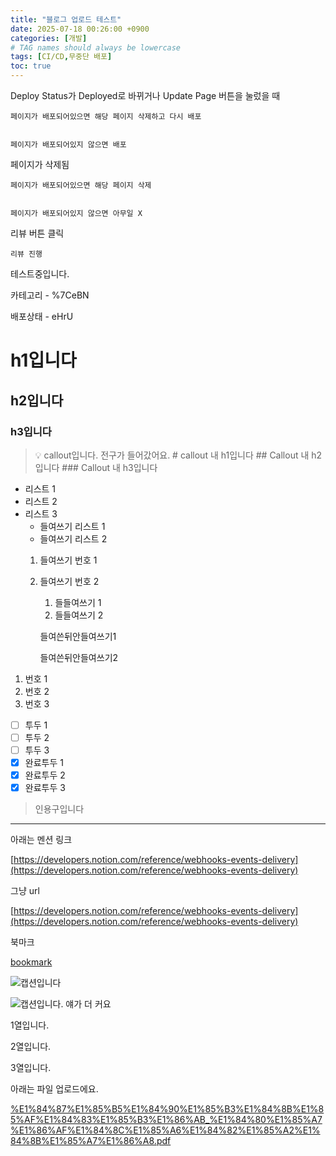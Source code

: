 ```yaml
---
title: "블로그 업로드 테스트"
date: 2025-07-18 00:26:00 +0900
categories: [개발]
# TAG names should always be lowercase
tags: [CI/CD,무중단 배포]  
toc: true
---
```

Deploy Status가 Deployed로 바뀌거나 Update Page 버튼을 눌렀을 때


    페이지가 배포되어있으면 해당 페이지 삭제하고 다시 배포


    페이지가 배포되어있지 않으면 배포


페이지가 삭제됨


    페이지가 배포되어있으면 해당 페이지 삭제


    페이지가 배포되어있지 않으면 아무일 X


리뷰 버튼 클릭


    리뷰 진행


테스트중입니다.


카테고리  - %7CeBN


배포상태 - eHrU


# h1입니다


## h2입니다


### h3입니다


> 💡 callout입니다. 전구가 들어갔어요.
    # callout 내 h1입니다
    ## Callout 내 h2입니다
    ### Callout 내 h3입니다

- 리스트 1
- 리스트 2
- 리스트 3
    - 들여쓰기 리스트 1
    - 들여쓰기 리스트 2
    1. 들여쓰기 번호 1
    2. 들여쓰기 번호 2
        1. 들들여쓰기 1
        2. 들들여쓰기 2

        들여쓴뒤안들여쓰기1


        들여쓴뒤안들여쓰기2

1. 번호 1
2. 번호 2
3. 번호 3
- [ ] 투두 1
- [ ] 투두 2
- [ ] 투두 3
- [x] 완료투두 1
- [x] 완료투두 2
- [x] 완료투두 3
> 인용구입니다

---


아래는 멘션 링크


[https://developers.notion.com/reference/webhooks-events-delivery](https://developers.notion.com/reference/webhooks-events-delivery)


그냥 url


[https://developers.notion.com/reference/webhooks-events-delivery](https://developers.notion.com/reference/webhooks-events-delivery)


북마크


[bookmark](https://developers.notion.com/reference/webhooks-events-delivery)


![캡션입니다](https://prod-files-secure.s3.us-west-2.amazonaws.com/cb31d7c1-8e19-4663-b805-7e26f340914b/f75ebf9a-1469-4f06-83a4-91426bb88ee6/%E1%84%80%E1%85%B3%E1%86%AF%E1%84%84%E1%85%A9.jpeg?X-Amz-Algorithm=AWS4-HMAC-SHA256&X-Amz-Content-Sha256=UNSIGNED-PAYLOAD&X-Amz-Credential=ASIAZI2LB4664N3I543D%2F20250725%2Fus-west-2%2Fs3%2Faws4_request&X-Amz-Date=20250725T053819Z&X-Amz-Expires=3600&X-Amz-Security-Token=IQoJb3JpZ2luX2VjEBUaCXVzLXdlc3QtMiJHMEUCIQCD2bUZfkLpPpiHRQwdT1HFd1a9YWSAhpVZgrDKgi%2FQ2QIgBn5VuGfj3pyPfbbIriApz9K6Ixx%2BDKL0WD5vF5S9B1cq%2FwMIPhAAGgw2Mzc0MjMxODM4MDUiDG2TR5ikLubgeqPYYSrcA%2Fuah0HuMgE4agRIRKr2ZRAFkOs%2BuuOG5kYdHMEEPTnQwrmCnWoWUfPqyCy6ahL8xee9lGUS11TqH1Dd1cqmEwyG2YSfyjAfAwwWJv6vgc45w3fBI%2BBWx%2BB0N4m98b4cV1%2Few2%2ByETv0iNlaKBC5vxPpBIgsqBxxIQSV6txxkRyPTilAMSB4NsNdxGWeAKqqO8Cm6tnnDuAE7k732D6MMEA51v%2FT4ChxkbwMIXbIKV1eOJnJ6J6llopci6ZCzmelY%2B73D8OkNFSlxLtE%2FJgoXmIGGOsIp1wdSW2gKTUu8zT2nD6LgN1AlU6TV5%2B1iapvGkG2r2cabuKomPxHV9K4Kq8gO1eUTm6U40L8AUlW%2BBh9ai8syV1MceQFn2k6MMuTBqvGj%2BdcilNldlgPEJ%2FzKuPhemsi0x2MhAHplg0YVBu90y%2B7RuP%2FuCoc%2BuI4yMB28NElIgIZJaRYfm5dsdNej0HE%2BA6uQGxHGNOHVHv688wtxAP%2F666ohflUm4AEU%2FhQqOjngMXxFaK3bvAYDN6lDbh92Abby65LVv%2B2PXMtDJBc5rOTZW3mz7BVnwXbIXnvjqYgr2Tw53MsQLMTdcV7hfShg4qt%2FeKkpaC7HZo8N7LTiwlryuS4%2BoaMyjkBMMucjMQGOqUBqWhSxM9TEkBjMkLgjrxsZvh%2BVKwGXZSesLbfJiUGG3udpCJg43cj38IoyZ5fLjxuAMbmcZAsWdzR680sLB6JjNlueRuXdtfb7Lnovql%2BKYKMNR4v1oJNGXf%2BAo3GTL0AiVJFxY%2BiIiVdtBEQOGW91dynWZRk%2BwAeMxqINqhrMQezN4q5gXdSaEbKHsqIwYCjUOmplBS%2FKRJqE%2BQoV6GAnHUheMiH&X-Amz-Signature=3f0c724320220117853b3d9f12614d6cff609d7d6dc013bf577504b31e9e39ba&X-Amz-SignedHeaders=host&x-amz-checksum-mode=ENABLED&x-id=GetObject)


![캡션입니다. 얘가 더 커요](https://prod-files-secure.s3.us-west-2.amazonaws.com/cb31d7c1-8e19-4663-b805-7e26f340914b/a1268686-dcf5-41a0-886f-f4e40743fe7e/%E1%84%80%E1%85%B3%E1%86%AF%E1%84%84%E1%85%A9.jpeg?X-Amz-Algorithm=AWS4-HMAC-SHA256&X-Amz-Content-Sha256=UNSIGNED-PAYLOAD&X-Amz-Credential=ASIAZI2LB466SVWVVB4A%2F20250725%2Fus-west-2%2Fs3%2Faws4_request&X-Amz-Date=20250725T053821Z&X-Amz-Expires=3600&X-Amz-Security-Token=IQoJb3JpZ2luX2VjEBUaCXVzLXdlc3QtMiJGMEQCID0EO0xKpAXaXsm%2Bly9rVIn4GmYDNz6SGqIohrfDMrVJAiBDe2o49oG5Y0rR%2FZW0RNNA4bHo1F1ggn6cjPO%2BP%2BqUHSr%2FAwg%2BEAAaDDYzNzQyMzE4MzgwNSIMbcbvQZP98jtI8XC4KtwDzx%2FzwlOlMhdH0ONfOC%2BPoi%2FJ9VN6ivS%2FFC9a4IkZnaWTCiYybpZMI0Jknxoxs6zggCrrA3Nf45OLZ8TIJronyx4sVjclDSbJOXrjlErfN6lm3sKwTCz%2B9rA85ZejgrxRFVcApHSoqzsKJqpXkxDmIxOLgb2BgfbSvcWEMyZoOh4XCcFgfBF6f4BxRkyzJu08sFLELnlMlXLkwCCUxdt5pqRlV3msKwoSqcKBjuuFAX%2B%2BYPQEVYl5vZiZ6Ek%2BKqJ64jFG5NoIgfL2mJhO6H%2B8Cc9FDr9wNsSjl44UlADXDAbnjk0a4dK%2FygYpwQTGm9WVwXPVnKKUu1Cod%2Br%2BDPUfbyjxwr3WJpTXGbiskJtScBZwrVpoqecLw7XI%2Fyil4YM4Q9bwQGCMKhlyDuyXUux3UomAz5vDSOtnvwdrc20QKfRuGB%2B74q4OwjmJcGJtaP8Smag408IUFHiVEtacpYgP%2Bov2OPUp%2Btjmdn9e9ZnPV9HiBoX4ReL1I8vv4E83VDDgzUoY3JPDOpyfnb7jjZp8MYiosY1S628e%2Fn530FjyvyNmeLG%2FXZxPKSlwjyT4xH26pEhiefgGWv4tQGxzlmnj3uxUr9ajVYpF0MRqeDeQtLQUctNKnD3NXYdrKaEw8pyMxAY6pgFt%2F4k0b3fDr3yWXOVb8O9QlEHhrzLKyGK0Lzt78pirtA%2BfPTcfYK8%2BsMbIrcRGLLEmQNRvhMnjb%2Fs8ZbVaTVnLCdebDdpSIVxCY%2Fos6UbYElI1e5Y%2BdTh38MQIroB0xx8eaoLQRK1BjspxBaArDg6CdQdBzsRJMSPTzVj44hUbl6n1w4sp6R6vAK1eYrXHA27vZ6LRQkI6dweZoMVrt2z0KqArn98x&X-Amz-Signature=4e7453284c5d4ceaa84857a747a7e40b8771d44b593be9d414f480f880b98b17&X-Amz-SignedHeaders=host&x-amz-checksum-mode=ENABLED&x-id=GetObject)


1열입니다.


2열입니다.


3열입니다.


아래는 파일 업로드에요.


[%E1%84%87%E1%85%B5%E1%84%90%E1%85%B3%E1%84%8B%E1%85%AF%E1%84%83%E1%85%B3%E1%86%AB_%E1%84%80%E1%85%A7%E1%86%AF%E1%84%8C%E1%85%A6%E1%84%82%E1%85%A2%E1%84%8B%E1%85%A7%E1%86%A8.pdf](https://prod-files-secure.s3.us-west-2.amazonaws.com/cb31d7c1-8e19-4663-b805-7e26f340914b/04fdfada-653e-47a2-be83-ce8918e0781d/%E1%84%87%E1%85%B5%E1%84%90%E1%85%B3%E1%84%8B%E1%85%AF%E1%84%83%E1%85%B3%E1%86%AB_%E1%84%80%E1%85%A7%E1%86%AF%E1%84%8C%E1%85%A6%E1%84%82%E1%85%A2%E1%84%8B%E1%85%A7%E1%86%A8.pdf?X-Amz-Algorithm=AWS4-HMAC-SHA256&X-Amz-Content-Sha256=UNSIGNED-PAYLOAD&X-Amz-Credential=ASIAZI2LB466QZLW7VAU%2F20250725%2Fus-west-2%2Fs3%2Faws4_request&X-Amz-Date=20250725T053813Z&X-Amz-Expires=3600&X-Amz-Security-Token=IQoJb3JpZ2luX2VjEBUaCXVzLXdlc3QtMiJGMEQCICV6XvQ1S6kjEC3LR4vlNNaWNke7ZPgEFt5QJa84Ro%2FhAiAdI7uLrErfl6DFykxppUQMP1lEsGP5rTM6o364cbuO%2FSr%2FAwg%2BEAAaDDYzNzQyMzE4MzgwNSIMNC9Ww7HOyA24z54OKtwDjjLurXLCSAxDIGzslqTqhXHhfI8xzCRsBvYwSJGWIUNo7gaa%2F2jb4tSd66u7%2B40cPGiik2Z83O489G1PsqKc9Or6yfBN089ZNisAfNV0LNPBtd4ILKEz7p1Jyi3iEkkOFmxv1Uj46PmT%2FDOVY7mNlC71rfWOmRJu5nByfRjuugjSe6YMuNdXKpFGFIHLTrdvwYaAlzc%2BvzOLCOWiNIBt7RJ75TF6ydBqrwkEo7VsAX8Q%2FRL5WU8i1X7rnFuPRxZi%2FCs%2Ba0ZZ5uO03XEbyNm1bN7GBIVvsaR%2FDAtUMX%2FCZzx1f%2B%2BwTSMVoVDbGui0cmHmaPE0hcm04X02Z6IVoVcM0zM3PZovOpQOxQHddxhZLkr8vTe0AUwCt%2B1jqvJsjNvXJ2yj9mqKv5pkzLz%2Bw0Hqxnu1PSyKeiGyN1gMcoP7JCj6m19yVGpHtbwqhJun4nZpthm4K%2Bu6DehPLsMgFcLdl0pa18f4Qbv5JP6DinLZQklr%2BtF%2FZ%2FWokBE6K%2Bwx0QJVrw80nFlEKxyTZ%2BIX7emjI%2BjItda4TG4Yl3aETJt0qOTWH2miUUf0FDOyzek%2B2awSacqCjcVz63bSFWMVDb%2Fa%2F83%2F6J23xuonF%2FJrcp7Cttrz0eouPbiQhKnoHdIwrpyMxAY6pgFV2KacmPCTCcI65xQiqoeLVAr0hbr%2BMpswkwjKqmXvp9BigESw8CAQ5Dl1BC%2F5GGblik4LL9Vabf7WCh7tL%2FFU2jiJv6nE%2BANpGYWDSYkVO4jd%2F3auw38%2BtjhRYeSkmWdqhYNp0t7iE42BNGly5TAXPOTCMTlpqYr2HywUVookjFeqNWoceDJ3NKvNVV9MImQyLAqq%2BNcQQ8FzfaTpdbPYmw%2B7nnag&X-Amz-Signature=01f957e75675a43f01254951ed179b300d7f5d40225b45a37e3dce0e3d20110a&X-Amz-SignedHeaders=host&x-amz-checksum-mode=ENABLED&x-id=GetObject)

